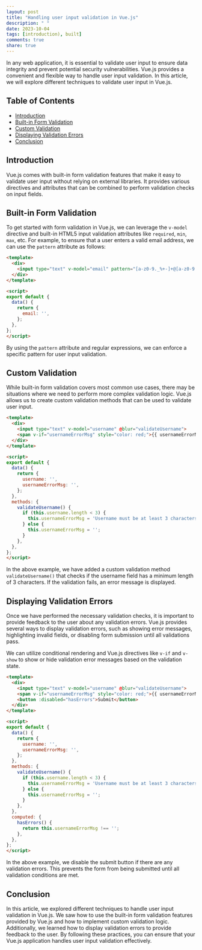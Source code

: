 ```yaml
---
layout: post
title: "Handling user input validation in Vue.js"
description: " "
date: 2023-10-04
tags: [introduction), built]
comments: true
share: true
---
```


In any web application, it is essential to validate user input to ensure data integrity and prevent potential security vulnerabilities. Vue.js provides a convenient and flexible way to handle user input validation. In this article, we will explore different techniques to validate user input in Vue.js.

## Table of Contents
* [Introduction](#introduction)
* [Built-in Form Validation](#built-in-form-validation)
* [Custom Validation](#custom-validation)
* [Displaying Validation Errors](#displaying-validation-errors)
* [Conclusion](#conclusion)

## Introduction

Vue.js comes with built-in form validation features that make it easy to validate user input without relying on external libraries. It provides various directives and attributes that can be combined to perform validation checks on input fields.

## Built-in Form Validation

To get started with form validation in Vue.js, we can leverage the `v-model` directive and built-in HTML5 input validation attributes like `required`, `min`, `max`, etc. For example, to ensure that a user enters a valid email address, we can use the `pattern` attribute as follows:

```html
<template>
  <div>
    <input type="text" v-model="email" pattern="[a-z0-9._%+-]+@[a-z0-9.-]+\.[a-z]{2,}$" required>
  </div>
</template>

<script>
export default {
  data() {
    return {
      email: '',
    };
  },
};
</script>
```

By using the `pattern` attribute and regular expressions, we can enforce a specific pattern for user input validation.

## Custom Validation

While built-in form validation covers most common use cases, there may be situations where we need to perform more complex validation logic. Vue.js allows us to create custom validation methods that can be used to validate user input.

```html
<template>
  <div>
    <input type="text" v-model="username" @blur="validateUsername">
    <span v-if="usernameErrorMsg" style="color: red;">{{ usernameErrorMsg }}</span>
  </div>
</template>

<script>
export default {
  data() {
    return {
      username: '',
      usernameErrorMsg: '',
    };
  },
  methods: {
    validateUsername() {
      if (this.username.length < 3) {
        this.usernameErrorMsg = 'Username must be at least 3 characters long.';
      } else {
        this.usernameErrorMsg = '';
      }
    },
  },
};
</script>
```

In the above example, we have added a custom validation method `validateUsername()` that checks if the username field has a minimum length of 3 characters. If the validation fails, an error message is displayed.

## Displaying Validation Errors

Once we have performed the necessary validation checks, it is important to provide feedback to the user about any validation errors. Vue.js provides several ways to display validation errors, such as showing error messages, highlighting invalid fields, or disabling form submission until all validations pass.

We can utilize conditional rendering and Vue.js directives like `v-if` and `v-show` to show or hide validation error messages based on the validation state.

```html
<template>
  <div>
    <input type="text" v-model="username" @blur="validateUsername">
    <span v-if="usernameErrorMsg" style="color: red;">{{ usernameErrorMsg }}</span>
    <button :disabled="hasErrors">Submit</button>
  </div>
</template>

<script>
export default {
  data() {
    return {
      username: '',
      usernameErrorMsg: '',
    };
  },
  methods: {
    validateUsername() {
      if (this.username.length < 3) {
        this.usernameErrorMsg = 'Username must be at least 3 characters long.';
      } else {
        this.usernameErrorMsg = '';
      }
    },
  },
  computed: {
    hasErrors() {
      return this.usernameErrorMsg !== '';
    },
  },
};
</script>
```

In the above example, we disable the submit button if there are any validation errors. This prevents the form from being submitted until all validation conditions are met.

## Conclusion

In this article, we explored different techniques to handle user input validation in Vue.js. We saw how to use the built-in form validation features provided by Vue.js and how to implement custom validation logic. Additionally, we learned how to display validation errors to provide feedback to the user. By following these practices, you can ensure that your Vue.js application handles user input validation effectively.